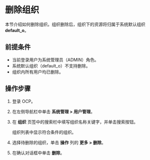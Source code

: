 # 删除组织

本节介绍如何删除组织。组织删除后，组织下的资源将归属于系统默认组织 **default_o**。

## 前提条件

* 当前登录用户为系统管理员（ADMIN）角色。
* 系统默认组织（default_o）不支持删除。
* 组织内所有用户均已删除。

## 操作步骤

1. 登录 OCP。

2. 在左侧导航栏中单击 **系统管理 > 用户管理**。

3. 在 **组织** 页签中的搜索栏中填写组织名称关键字，并单击搜索按钮。

   组织列表中显示符合条件的组织。

4. 选择待删除的组织，单击 **操作** 列的 **更多 > 删除**。

5. 在确认对话框中单击 **删除**。
